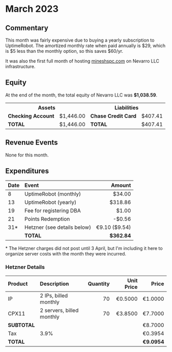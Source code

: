 # March 2023

## Commentary

This month was fairly expensive due to buying a yearly subscription to
UptimeRobot. The amortized monthly rate when paid annually is $29, which is $5
less than the monthly option, so this saves $60/yr.

It was also the first full month of hosting
[mineshspc.com](https://mineshspc.com) on Nevarro LLC infrastructure.

## Equity

At the end of the month, the total equity of Nevarro LLC was **$1,038.59**.

<table>
  <tr>
    <th colspan="2"><b>Assets</b></th>
    <th colspan="2"><b>Liabilities</b></th>
  </tr>
  <tr>
    <td><b>Checking Account</b></td>
    <td>$1,446.00</td>
    <td><b>Chase Credit Card</b></td>
    <td>$407.41</td>
  </tr>
  <tr>
    <td><b>TOTAL</b></td>
    <td>$1,446.00</td>
    <td><b>TOTAL</b></td>
    <td>$407.41</td>
  </tr>
</table>

## Revenue Events

None for this month.

## Expenditures

| **Date** | **Event**                   |    **Amount** |
| :------- | :-------------------------- | ------------: |
| 8        | UptimeRobot (monthly)       |        $34.00 |
| 13       | UptimeRobot (yearly)        |       $318.86 |
| 19       | Fee for registering DBA     |         $1.00 |
| 21       | Points Redemption           |        -$0.56 |
| 31\*     | Hetzner (see details below) | €9.10 ($9.54) |
|          | **TOTAL**                   |   **$362.84** |

\* The Hetzner charges did not post until 3 April, but I'm including it here to
organize server costs with the month they were incurred.

### Hetzner Details

| **Product**  | **Description**           | **Quantity** | **Unit Price** |   **Price** |
| :----------- | :------------------------ | -----------: | -------------: | ----------: |
| IP           | 2 IPs, billed monthly     |           70 |        €0.5000 |     €1.0000 |
| CPX11        | 2 servers, billed monthly |           70 |        €3.8500 |     €7.7000 |
| **SUBTOTAL** |                           |              |                |     €8.7000 |
| Tax          | 3.9%                      |              |                |     €0.3954 |
| **TOTAL**    |                           |              |                | **€9.0954** |
